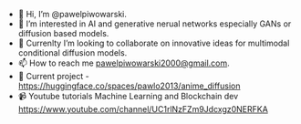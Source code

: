 - 👋 Hi, I’m @pawelpiwowarski.
- 👀 I’m interested in AI and generative nerual networks especially GANs or diffusion based models. 
- 💞️ Currenlty I’m looking to collaborate on innovative ideas for multimodal conditional diffusion models. 
- 📫 How to reach me pawelpiwowarski2000@gmail.com.
- 🚧 Current project - https://huggingface.co/spaces/pawlo2013/anime_diffusion
- 📹 Youtube tutorials Machine Learning and Blockchain dev https://www.youtube.com/channel/UC1rlNzFZm9Jdcxgz0NERFKA
<!---
pawelpiwowarski/pawelpiwowarski is a ✨ special ✨ repository because its `README.md` (this file) appears on your GitHub profile.
You can click the Preview link to take a look at your changes.
--->
